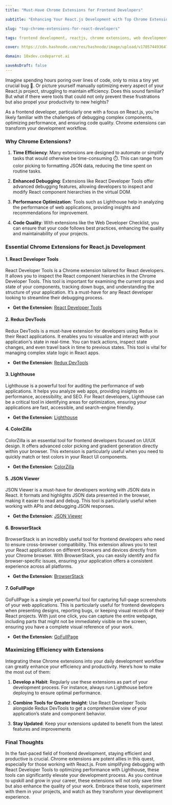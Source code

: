 ```yaml
---
title: "Must-Have Chrome Extensions for Frontend Developers"

subtitle: "Enhancing Your React.js Development with Top Chrome Extensions"

slug: "top-chrome-extensions-for-react-developers"

tags: frontend development, reactjs, chrome extensions, web development, javascript tools

cover: https://cdn.hashnode.com/res/hashnode/image/upload/v1705744936479/UZOxnQ-NW.png?auto=format

domain: 10xdev.codeparrot.ai

saveAsDraft: false
---
```


Imagine spending hours poring over lines of code, only to miss a tiny yet crucial bug 🐛. Or picture yourself manually optimizing every aspect of your React.js project, struggling to maintain efficiency. Does this sound familiar? But what if there were tools that could not only prevent these frustrations but also propel your productivity to new heights?

As a frontend developer, particularly one with a focus on React.js, you're likely familiar with the challenges of debugging complex components, optimizing performance, and ensuring code quality. Chrome extensions can transform your development workflow.

### Why Chrome Extensions?

1. **Time Efficiency**: Many extensions are designed to automate or simplify tasks that would otherwise be time-consuming ⏱️. This can range from color picking to formatting JSON data, reducing the time spent on routine tasks.

2. **Enhanced Debugging**: Extensions like React Developer Tools offer advanced debugging features, allowing developers to inspect and modify React component hierarchies in the virtual DOM.

3. **Performance Optimization**: Tools such as Lighthouse help in analyzing the performance of web applications, providing insights and recommendations for improvement.

4. **Code Quality**: With extensions like the Web Developer Checklist, you can ensure that your code follows best practices, enhancing the quality and maintainability of your projects.

### Essential Chrome Extensions for React.js Development

#### 1. React Developer Tools

React Developer Tools is a Chrome extension tailored for React developers. It allows you to inspect the React component hierarchies in the Chrome Developer Tools. This tool is important for examining the current props and state of your components, tracking down bugs, and understanding the structure of your application. It’s a must-have for any React developer looking to streamline their debugging process.

- **Get the Extension**: [React Developer Tools](https://react.dev/learn/react-developer-tools)

#### 2. Redux DevTools

Redux DevTools is a must-have extension for developers using Redux in their React applications. It enables you to visualize and interact with your application's state in real-time. You can track actions, inspect state changes, and even travel back in time to previous states. This tool is vital for managing complex state logic in React apps.

- **Get the Extension**: [Redux DevTools](https://chromewebstore.google.com/detail/redux-devtools/lmhkpmbekcpmknklioeibfkpmmfibljd?pli=1)

#### 3. Lighthouse

Lighthouse is a powerful tool for auditing the performance of web applications. It helps you analyze web apps, providing insights on performance, accessibility, and SEO. For React developers, Lighthouse can be a critical tool in identifying areas for optimization, ensuring your applications are fast, accessible, and search-engine friendly.

- **Get the Extension**: [Lighthouse](https://chromewebstore.google.com/detail/lighthouse/blipmdconlkpinefehnmjammfjpmpbjk)

#### 4. ColorZilla

ColorZilla is an essential tool for frontend developers focused on UI/UX design. It offers advanced color picking and gradient generation directly within your browser. This extension is particularly useful when you need to quickly match or test colors in your React UI components.

- **Get the Extension**: [ColorZilla](https://chromewebstore.google.com/detail/colorzilla/bhlhnicpbhignbdhedgjhgdocnmhomnp)

#### 5. JSON Viewer

JSON Viewer is a must-have for developers working with JSON data in React. It formats and highlights JSON data presented in the browser, making it easier to read and debug. This tool is particularly useful when working with APIs and debugging JSON responses.

- **Get the Extension**: [JSON Viewer](https://chromewebstore.google.com/detail/json-viewer/gbmdgpbipfallnflgajpaliibnhdgobh)

#### 6. BrowserStack

BrowserStack is an incredibly useful tool for frontend developers who need to ensure cross-browser compatibility. This extension allows you to test your React applications on different browsers and devices directly from your Chrome browser. With BrowserStack, you can easily identify and fix browser-specific issues, ensuring your application offers a consistent experience across all platforms.

- **Get the Extension**: [BrowserStack](https://chromewebstore.google.com/detail/browserstack/nkihdmlheodkdfojglpcjjmioefjahjb)

#### 7. GoFullPage

GoFullPage is a simple yet powerful tool for capturing full-page screenshots of your web applications. This is particularly useful for frontend developers when presenting designs, reporting bugs, or keeping visual records of their React projects. With just one click, you can capture the entire webpage, including parts that might not be immediately visible on the screen, ensuring you have a complete visual reference of your work.

- **Get the Extension**: [GoFullPage](https://chromewebstore.google.com/detail/gofullpage-full-page-scre/fdpohaocaechififmbbbbbknoalclacl)

### Maximizing Efficiency with Extensions

Integrating these Chrome extensions into your daily development workflow can greatly enhance your efficiency and productivity. Here’s how to make the most out of them:

1. **Develop a Habit**: Regularly use these extensions as part of your development process. For instance, always run Lighthouse before deploying to ensure optimal performance.

2. **Combine Tools for Greater Insight**: Use React Developer Tools alongside Redux DevTools to get a comprehensive view of your application’s state and component behavior.

3. **Stay Updated**: Keep your extensions updated to benefit from the latest features and improvements

### Final Thoughts

In the fast-paced field of frontend development, staying efficient and productive is crucial. Chrome extensions are potent allies in this quest, especially for those working with React.js. From simplifying debugging with React Developer Tools to optimizing performance with Lighthouse, these tools can significantly elevate your development process. As you continue to upskill and grow in your career, these extensions will not only save time but also enhance the quality of your work. Embrace these tools, experiment with them in your projects, and watch as they transform your development experience.
